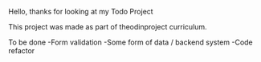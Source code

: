 Hello, thanks for looking at my Todo Project

This project was made as part of theodinproject curriculum. 

To be done
-Form validation
-Some form of data / backend system 
-Code refactor 